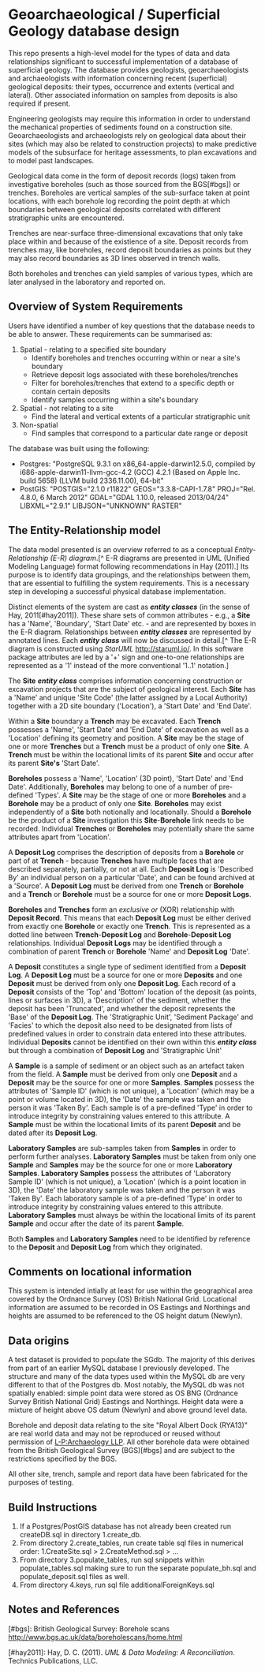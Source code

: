 # Geoarchaeological / Superficial Geology database design

This repo presents a high-level model for the types of data and data relationships significant to successful implementation of a database of superficial geology. The database provides geologists, geoarchaeologists and archaeologists with information concerning recent (superficial) geological deposits: their types, occurrence and extents (vertical and lateral). Other associated information on samples from deposits is also required if present.

Engineering geologists may require this information in order to understand the mechanical properties of sediments found on a construction site. Geoarchaeologists and archaeologists rely on geological data about their sites (which may also be related to construction projects) to make predictive models of the subsurface for heritage assessments, to plan excavations and to model past landscapes. 

Geological data come in the form of deposit records (logs) taken from investigative boreholes (such as those sourced from the BGS[#bgs]) or trenches. Boreholes are vertical samples of the sub-surface taken at point locations, with each borehole log recording the point depth at which boundaries between geological deposits correlated with different stratigraphic units are encountered. 

Trenches are near-surface three-dimensional excavations that only take place within and because of the existience of a site. Deposit records from trenches may, like boreholes, record deposit boundaries as points but they may also record boundaries as 3D lines observed in trench walls.

Both boreholes and trenches can yield samples of various types, which are later analysed in the laboratory and reported on.


## Overview of System Requirements

Users have identified a number of key questions that the database needs to be able to answer. These requirements can be summarised as:

1. Spatial - relating to a specified site boundary
    * Identify boreholes and trenches occurring within or near a site's boundary
    * Retrieve deposit logs associated with these boreholes/trenches
    * Filter for boreholes/trenches that extend to a specific depth or contain certain deposits
    * Identify samples occurring within a site's boundary
2. Spatial - not relating to a site
    * Find the lateral and vertical extents of a particular stratigraphic unit
3. Non-spatial
    * Find samples that correspond to a particular date range or deposit

The database was built using the following:

* Postgres: "PostgreSQL 9.3.1 on x86_64-apple-darwin12.5.0, compiled by i686-apple-darwin11-llvm-gcc-4.2 (GCC) 4.2.1 (Based on Apple Inc. build 5658) (LLVM build 2336.11.00), 64-bit"
* PostGIS: "POSTGIS="2.1.0 r11822" GEOS="3.3.8-CAPI-1.7.8" PROJ="Rel. 4.8.0, 6 March 2012" GDAL="GDAL 1.10.0, released 2013/04/24" LIBXML="2.9.1" LIBJSON="UNKNOWN" RASTER"

## The Entity-Relationship model

The data model presented is an overview referred to as a conceptual *Entity-Relationship (E-R) diagram*.[^ E-R diagrams are presented in UML (Unified Modeling Language) format following recommendations in Hay (2011).] Its purpose is to identify data groupings, and the relationships between them, that are essential to fulfilling the system requirements. This is a necessary step in developing a successful physical database implementation.

Distinct elements of the system are cast as ***entity classes*** (in the sense of Hay, 2011[#hay2011]). These share sets of common attributes - e.g., a **Site** has a 'Name', 'Boundary', 'Start Date' etc. - and are represented by boxes in the E-R diagram. Relationships between ***entity classes*** are represented by annotated lines. Each ***entity class*** will now be discussed in detail.[^ The E-R diagram is constructed using *StarUML* <http://staruml.io/>. In this software package attributes are led by a '+' sign and one-to-one relationships are represented as a '1' instead of the more conventional '1..1' notation.]

The **Site** ***entity class*** comprises information concerning construction or excavation projects that are the subject of geological interest. Each **Site** has a 'Name' and unique 'Site Code' (the latter assigned by a Local Authority) together with a 2D site boundary ('Location'), a 'Start Date' and 'End Date'. 

Within a **Site** boundary a **Trench** may be excavated. Each **Trench** possesses a 'Name', 'Start Date' and 'End Date' of excavation as well as a 'Location' defining its geometry and position. A **Site** may be the stage of one or more **Trenches** but a **Trench** must be a product of only one **Site**. A **Trench** must be within the locational limits of its parent **Site** and occur after its parent **Site's** 'Start Date'. 

**Boreholes** possess a 'Name', 'Location' (3D point), 'Start Date' and 'End Date'. Additionally, **Boreholes** may belong to one of a number of pre-defined 'Types'. A **Site** may be the stage of one or more **Boreholes** and a **Borehole** may be a product of only one **Site**. **Boreholes** may exist independently of a **Site** both notionally and locationally. Should a **Borehole** be the product of a **Site** investigation this **Site**-**Borehole** link needs to be recorded. Individual **Trenches** or **Boreholes** may potentially share the same attributes apart from 'Location'. 

A **Deposit Log** comprises the description of deposits from a **Borehole** or part of at **Trench** - because **Trenches** have multiple faces that are described separately, partially, or not at all. Each **Deposit Log** is 'Described By' an individual person on a particular 'Date', and can be found archived at a 'Source'. A **Deposit Log** must be derived from one **Trench** or **Borehole** and a **Trench** or **Borehole** must be a source for one or more **Deposit Logs**.

**Boreholes** and **Trenches** form an *exclusive or* (XOR) relationship with **Deposit Record**. This means that each **Deposit Log** must be either derived from exactly one **Borehole** or exactly one **Trench**. This is represented as a dotted line between **Trench**-**Deposit Log** and **Borehole**-**Deposit Log** relationships. Individual **Deposit Logs** may be identified through a combination of parent **Trench** or **Borehole** 'Name' and **Deposit Log** 'Date'.

A **Deposit** constitutes a single type of sediment identified from a **Deposit Log**. A **Deposit Log** must be a source for one or more **Deposits** and one **Deposit** must be derived from only one **Deposit Log**. Each record of a **Deposit** consists of the 'Top' and 'Bottom' location of the deposit (as points, lines or surfaces in 3D), a 'Description' of the sediment, whether the deposit has been 'Truncated', and whether the deposit represents the 'Base' of the **Deposit Log**. The 'Stratigraphic Unit', 'Sediment Package' and 'Facies' to which the deposit also need to be designated from lists of predefined values in order to constrain data entered into these attributes. Individual **Deposits** cannot be identified on their own within this ***entity class*** but through a combination of **Deposit Log** and 'Stratigraphic Unit'

A **Sample** is a sample of sediment or an object such as an artefact taken from the field. A **Sample** must be derived from only one **Deposit** and a **Deposit** may be the source for one or more **Samples**. **Samples** possess the attributes of 'Sample ID' (which is not unique), a 'Location' (which may be a point or volume located in 3D), the 'Date' the sample was taken and the person it was 'Taken By'. Each sample is of a pre-defined 'Type' in order to introduce integrity by constraining values entered to this attribute. A **Sample** must be within the locational limits of its parent **Deposit** and be dated after its **Deposit Log**.

**Laboratory Samples** are sub-samples taken from **Samples** in order to perform further analyses. **Laboratory Samples** must be taken from only one **Sample** and **Samples** may be the source for one or more **Laboratory Samples**. **Laboratory Samples** possess the attributes of 'Laboratory Sample ID' (which is not unique), a 'Location' (which is a point location in 3D), the 'Date' the laboratory sample was taken and the person it was 'Taken By'. Each laboratory sample is of a pre-defined 'Type' in order to introduce integrity by constraining values entered to this attribute. **Laboratory Samples** must always be within the locational limits of its parent **Sample** and occur after the date of its parent **Sample**.

Both **Samples** and **Laboratory Samples** need to be identified by reference to the **Deposit** and **Deposit Log** from which they originated.

## Comments on locational information

This system is intended intially at least for use within the geographical area covered by the Ordnance Survey (OS) British National Grid. Locational information are assumed to be recorded in OS Eastings and Northings and heights are assumed to be referenced to the OS height datum (Newlyn).

## Data origins

A test dataset is provided to populate the SGdb. The majority of this derives from part of an earlier MySQL database I previously developed. The structure and many of the data types used within the MySQL db are very different to that of the Postgres db. Most notably, the MySQL db was not spatially enabled: simple point data were stored as OS BNG (Ordnance Survey British National Grid) Eastings and Northings. Height data were a mixture of height above OS datum (Newlyn) and above ground level data. 

Borehole and deposit data relating to the site "Royal Albert Dock (RYA13)" are real world data and may not be reproduced or reused without permission of [L-P:Archaeology LLP](http://www.lparchaeology.com/). All other borehole data were obtained from the British Geological Survey (BGS)[#bgs] and are subject to the restrictions specified by the BGS.

All other site, trench, sample and report data have been fabricated for the purposes of testing.

## Build Instructions

1. If a Postgres/PostGIS database has not already been created run createDB.sql in directory 1.create_db.
2. From directory 2.create_tables, run create table sql files in numerical order: 1.CreateSite.sql > 2.CreateMethod.sql > ...
3. From directory 3.populate_tables, run sql snippets within populate_tables.sql making sure to run the separate populate_bh.sql and populate_deposit.sql files as well.
4. From directory 4.keys, run sql file additionalForeignKeys.sql

## Notes and References

[#bgs]: British Geological Survey: Borehole scans <http://www.bgs.ac.uk/data/boreholescans/home.html> 

[#hay2011]: Hay, D. C. (2011). *UML & Data Modeling: A Reconciliation*. Technics Publications, LLC.

